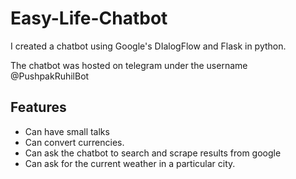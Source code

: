 # Easy-Life-Chatbot

I created a chatbot using Google's DIalogFlow and Flask in python.

The chatbot was hosted on telegram under the username @PushpakRuhilBot

## Features
- Can have small talks
- Can convert currencies.
- Can ask the chatbot to search and scrape results from google
- Can ask for the current weather in a particular city.


